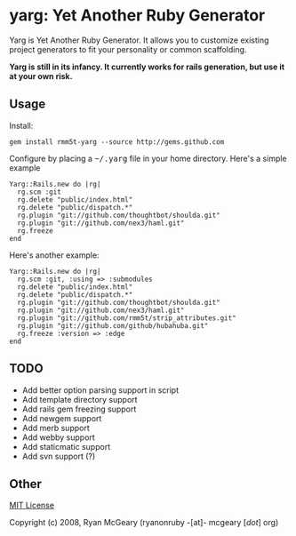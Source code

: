# yarg: Yet Another Ruby Generator

Yarg is Yet Another Ruby Generator.  It allows you to customize existing project
generators to fit your personality or common scaffolding.

**Yarg is still in its infancy.  It currently works for rails generation, but use it at your own risk.**

## Usage

Install:

    gem install rmm5t-yarg --source http://gems.github.com

Configure by placing a <tt>~/.yarg</tt> file in your home directory.  Here's a simple example

    Yarg::Rails.new do |rg|
      rg.scm :git
      rg.delete "public/index.html"
      rg.delete "public/dispatch.*"
      rg.plugin "git://github.com/thoughtbot/shoulda.git"
      rg.plugin "git://github.com/nex3/haml.git"
      rg.freeze
    end

Here's another example:

    Yarg::Rails.new do |rg|
      rg.scm :git, :using => :submodules
      rg.delete "public/index.html"
      rg.delete "public/dispatch.*"
      rg.plugin "git://github.com/thoughtbot/shoulda.git"
      rg.plugin "git://github.com/nex3/haml.git"
      rg.plugin "git://github.com/rmm5t/strip_attributes.git"
      rg.plugin "git://github.com/github/hubahuba.git"
      rg.freeze :version => :edge
    end

## TODO

* Add better option parsing support in script
* Add template directory support
* Add rails gem freezing support
* Add newgem support
* Add merb support
* Add webby support
* Add staticmatic support
* Add svn support (?)

## Other

[MIT License](http://www.opensource.org/licenses/mit-license.php)

Copyright (c) 2008, Ryan McGeary (ryanonruby -[at]- mcgeary [*dot*] org)
